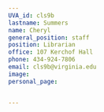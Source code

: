 ```yaml
---
UVA_id: cls9b
lastname: Summers
name: Cheryl
general_position: staff
position: Librarian
office: 107 Kerchof Hall
phone: 434-924-7806
email: cls9b@virginia.edu
image: 
personal_page:


---
```

